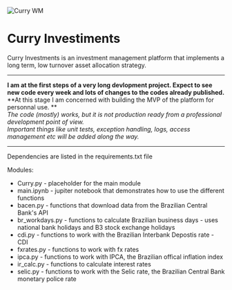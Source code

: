 ![Curry WM](https://user-images.githubusercontent.com/17954310/183092181-587c33ef-6f24-4ea4-967b-88a9badfe290.png)

# Curry Investiments

Curry Investments is an investment management platform that implements a long term, low turnover asset allocation strategy.
________________________________________________________________________________________________________________________________________________________________
**I am at the first steps of a very long devlopment project. Expect to see new code every week and lots of changes to the codes already published.**<br>
**At this stage I am concerned with building the MVP of the platform for personnal use. **<br>
*The code (mostly) works, but it is not production ready from a professional development point of view.*<br>
*Important things like unit tests, exception handling, logs, access management etc will be added along the way.*<br>

_________________________________________________________________________________________________________________________________________________________________

Dependencies are listed in the requirements.txt file

Modules:
+ Curry.py - placeholder for the main module
+ main.ipynb - jupiter notebook that demonstrates how to use the different functions
+ bacen.py - functions that download data from the Brazilian Central Bank's API
+ br_workdays.py - functions to calculate Brazilian business days - uses national bank holidays and B3 stock exchange holidays
+ cdi.py - functions to work with the Brazilian Interbank Depostis rate - CDI
+ fxrates.py - functions to work with fx rates
+ ipca.py - functions to work with IPCA, the Brazilian offical inflation index
+ ir_calc.py - functions to calculate interest rates
+ selic.py - functions to work with the Selic rate, the Brazilian Central Bank monetary police rate

